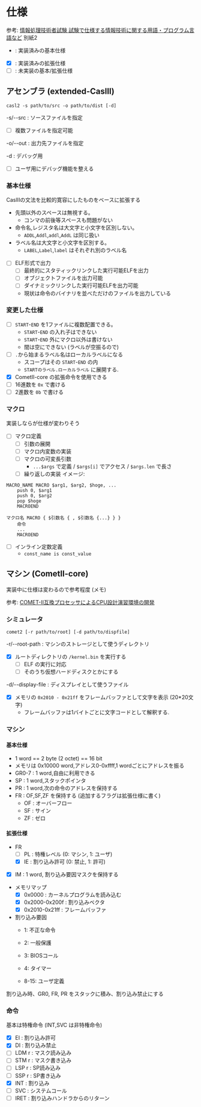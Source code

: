 # 仕様

参考: [情報処理技術者試験 試験で仕様する情報技術に関する用語・プログラム言語など](https://www.jitec.ipa.go.jp/1_13download/shiken_yougo_ver4_3.pdf) 別紙2

- : 実装済みの基本仕様
- [x] : 実装済みの拡張仕様
- [ ] : 未実装の基本/拡張仕様

## アセンブラ (extended-CaslII)

`casl2 -s path/to/src -o path/to/dist [-d]`

-s/--src : ソースファイルを指定

- [ ] 複数ファイルを指定可能

-o/--out : 出力先ファイルを指定

-d : デバッグ用

- [ ] ユーザ用にデバッグ機能を整える

### 基本仕様

CaslIIの文法を比較的寛容にしたものをベースに拡張する

- 先頭以外のスペースは無視する。
  - コンマの前後等スペースも問題がない
- 命令名,レジスタ名は大文字と小文字を区別しない。
  - `ADDL`,`Addl`,`addl`,`AddL` は同じ扱い
- ラベル名は大文字と小文字を区別する。
  - `LABEL`,`Label`,`label` はそれぞれ別のラベル名

- [ ] ELF形式で出力
  - [ ] 最終的にスタティックリンクした実行可能ELFを出力
  - [ ] オブジェクトファイルを出力可能
  - [ ] ダイナミックリンクした実行可能ELFを出力可能
  - 現状は命令のバイナリを並べただけのファイルを出力している

### 変更した仕様

- [ ] `START`-`END` を1ファイルに複数配置できる。
  - `START`-`END` の入れ子はできない
  - `START`-`END` 外にマクロ以外は書けない
  -  間は空にできない (ラベルが空振るので)
- [ ] `.`から始まるラベル名はローカルラベルになる
  - スコープはその `START`-`END` の内
  - `STARTのラベル.ローカルラベル` に展開する.
- [x] CometII-core の拡張命令を使用できる
- [ ] 16進数を `0x` で書ける
- [ ] 2進数を `0b` で書ける

### マクロ

実装しならが仕様が変わりそう

- [ ] マクロ定義
  - [ ] 引数の展開
  - [ ] マクロ内変数の実装
  - [ ] マクロの可変長引数
    - `...$args` で定義 / `$args[i]` でアクセス / `$args.len` で長さ
  - [ ] 繰り返しの実装
イメージ:

```
MACRO_NAME MACRO $arg1, $arg2, $hoge, ...
    push 0, $arg1
    push 0, $arg2
    pop $hoge
    MACROEND
```

```
マクロ名 MACRO { $引数名 { , $引数名 {...} } }
    命令
    ...
    MACROEND
```

- [ ] インライン定数定義
  - `const_name is const_value`

## マシン (CometII-core)

実装中に仕様は変わるので参考程度 (メモ)

参考: [COMET-II互換プロセッサによるCPU設計演習環境の開発](https://www.ieice.org/publications/conference-FIT-DVDs/FIT2002/pdf/C/C_1.PDF)

### シミュレータ

`comet2 [-r path/to/root] [-d path/to/dispfile]`

-r/--root-path : マシンのストレージとして使うディレクトリ

- [x] ルートディレクトリの `/kernel.bin` を実行する
  - [ ] ELF の実行に対応
  - [ ] そのうち仮想ハードディスクとかにする

-d/--display-file : ディスプレイとして使うファイル

- [x] メモリの `0x2010 - 0x21ff` をフレームバッファとして文字を表示 (20*20文字)
  - フレームバッファは1バイトごとに文字コードとして解釈する.

### マシン

#### 基本仕様

- 1 word == 2 byte (2 octet) == 16 bit
- メモリは 0x10000 word,アドレス0-0xffff,1 wordごとにアドレスを振る
- GR0-7 : 1 word,自由に利用できる
- SP : 1 word,スタックポインタ
- PR : 1 word,次の命令のアドレスを保持する
- FR : OF,SF,ZF を保持する (追加するフラグは拡張仕様に書く)
  - OF : オーバーフロー
  - SF : サイン
  - ZF : ゼロ

#### 拡張仕様

- FR
  - [ ] PL : 特権レベル (0: マシン, 1: ユーザ)
  - [x] IE : 割り込み許可 (0: 禁止, 1: 許可)
- [x] IM : 1 word, 割り込み要因マスクを保持する
- メモリマップ
  - [x] 0x0000 : カーネルプログラムを読み込む
  - [x] 0x2000-0x200f : 割り込みベクタ
  - [x] 0x2010-0x21ff : フレームバッファ

- 割り込み要因
  - 1: 不正な命令
  - 2: 一般保護
  - 3: BIOSコール
  - 4: タイマー

  - 8-15: ユーザ定義

割り込み時、GR0, FR, PR をスタックに積み、割り込み禁止にする

### 命令

基本は特権命令 (INT,SVC は非特権命令)

- [x] EI : 割り込み許可
- [x] DI : 割り込み禁止
- [ ] LDM r : マスク読み込み
- [ ] STM r : マスク書き込み
- [ ] LSP r : SP読み込み
- [ ] SSP r : SP書き込み
- [x] INT : 割り込み
- [ ] SVC : システムコール
- [ ] IRET : 割り込みハンドラからのリターン
